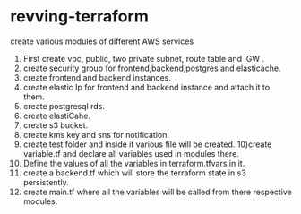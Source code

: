 # revving-terraform
create various modules of different AWS services
1) First create vpc, public, two private subnet, route table and IGW .
2) create security group for frontend,backend,postgres and elasticache.
3) create frontend and backend instances.
4) create elastic Ip for frontend and backend instance and attach it to them.
5) create postgresql rds.
6) create elastiCahe.
7) create s3 bucket.
8) create kms key and sns for notification.
9) create test folder and inside it various file will be created.
10)create variable.tf and declare all variables used in modules there.
11) Define the values of all the variables in terraform.tfvars in it.
12) create a backend.tf which will store the terraform state in s3 persistently.
13) create main.tf where all the variables will be called from there respective modules.
